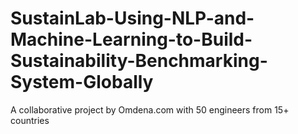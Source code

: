 # SustainLab-Using-NLP-and-Machine-Learning-to-Build-Sustainability-Benchmarking-System-Globally
A collaborative project by Omdena.com with 50 engineers from 15+ countries
